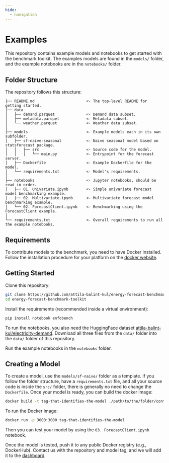 ```yaml
---
hide:
  - navigation
---
```

# Examples

This repository contains example models and notebooks to get started with the benchmark toolkit.
The examples models are found in the `models/` folder, and the example notebooks are in the `notebooks/` folder.

## Folder Structure

The repository follows this structure:

```
├── README.md                       <- The top-level README for getting started.
├── data
│   ├── demand.parquet              <- Demand data subset.
│   ├── metadata.parquet            <- Metadata subset.
│   └── weather.parquet             <- Weather data subset.
│
├── models                          <- Example models each in its own subfolder.
│   ├── sf-naive-seasonal           <- Naive seasonal model based on statsforecast package.
│   │   ├── src                     <- Source code for the model.
│   │   │   └── main.py             <- Entrypoint for the forecast server.
│   ├── Dockerfile                  <- Example Dockerfile for the model. 
│   └── requirements.txt            <- Model's requirements.
│
├── notebooks                       <- Jupyter notebooks, should be read in order.
│   ├── 01. Univariate.ipynb        <- Simple univariate forecast model benchmarking example.
│   ├── 02. Multivariate.ipynb      <- Multivariate forecast model benchmarking example.
│   └── 02. ForecastClient.ipynb    <- Benchmarking using the ForecastClient example.
│
└── requirements.txt                <- Overall requirements to run all the example notebooks.
```

## Requirements

To contribute models to the benchmark, you need to have Docker installed. 
Follow the installation procedure for your platform on the [docker website](https://www.docker.com/products/docker-desktop/).

## Getting Started

Clone this repository:
```bash
git clone https://github.com/attila-balint-kul/energy-forecast-benchmark-toolkit
cd energy-forecast-benchmark-toolkit
```

Install the requirements (recommended inside a virtual environment):
```bash
pip install notebook enfobench
```

To run the notebooks, you also need the HuggingFace dataset [attila-balint-kul/electricity-demand](https://huggingface.co/datasets/attila-balint-kul/electricity-demand).
Download all three files from the `data/` folder into the `data/` folder of this repository.

Run the example notebooks in the `notebooks` folder.

## Creating a Model

To create a model, use the `models/sf-naive/` folder as a template. 
If you follow the folder structure, have a `requirements.txt` file, 
and all your source code is inside the `src/` folder, there is generally 
no need to change the `Dockerfile`.
Once your model is ready, you can build the docker image:

```bash
docker build -t tag-that-identifies-the-model ./path/to/the/folder/containing/the/Dockerfile
```

To run the Docker image:
```bash
docker run -p 3000:3000 tag-that-identifies-the-model
```

Then you can test your model by using the `03. ForecastClient.ipynb` notebook.

Once the model is tested, push it to any public Docker registry 
(e.g., DockerHub). Contact us with the repository and model tag, 
and we will add it to the [dashboard](https://wandb.ai/attila-balint-kul/load-forecasting-competition/reports/Enfobench-Dashboard--Vmlldzo2MDM0ODE2#models).
